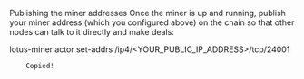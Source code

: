 Publishing the miner addresses
Once the miner is up and running, publish your miner address (which you configured above) on the chain so that other nodes can talk to it directly and make deals:

lotus-miner actor set-addrs /ip4/<YOUR_PUBLIC_IP_ADDRESS>/tcp/24001
 
        Copied!
    